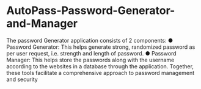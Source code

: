 # AutoPass-Password-Generator-and-Manager

The password Generator application consists of 2 components:
● Password Generator:
  This helps generate strong, randomized password as per user request, i.e. strength and 
  length of password.
● Password Manager:
  This helps store the passwords along with the username according to the websites in a 
  database through the application.
Together, these tools facilitate a comprehensive approach to password management and 
security
